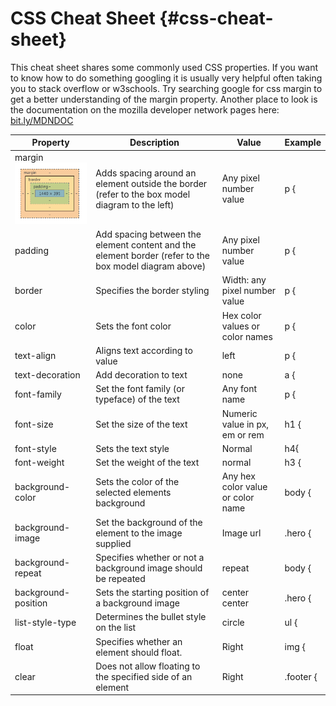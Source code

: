 # CSS Cheat Sheet {#css-cheat-sheet}

This cheat sheet shares some commonly used CSS properties. If you want to know how to do something googling it is usually very helpful often taking you to stack overflow or w3schools.  Try searching google for css margin to get a better understanding of the margin property.  Another place to look is the documentation on the mozilla developer network pages here: [bit.ly/MDNDOC](https://www.google.com/url?q=http://bit.ly/MDNDOC&sa=D&ust=1478381675896000&usg=AFQjCNESi-TmaUMe3gxizIbEZhB_sh5TwQ) 

| Property | Description | Value | Example |
| --- | --- | --- | --- |
| margin![Screen Shot 2016-03-26 at 10.45.42 AM.png](images/image07.png) | Adds spacing around an element outside the border (refer to the box model diagram to the left) | Any pixel number value | p { |
| padding | Add spacing between the element content and the element border (refer to the box model diagram above) | Any pixel number value | p { |
| border | Specifies the border styling | Width: any pixel number value | p { |
| color | Sets the font color | Hex color values or color names | p { |
| text-align | Aligns text according to value | left | p { |
| text-decoration | Add decoration to text | none | a { |
| font-family | Set the font family (or typeface) of the text | Any font name | p { |
| font-size | Set the size of the text | Numeric value in px, em or rem | h1 { |
| font-style | Sets the text style | Normal | h4{ |
| font-weight | Set the weight of the text | normal | h3 { |
| background-color | Sets the color of the selected elements background | Any hex color value or color name | body { |
| background-image | Set the background of the element to the image supplied | Image url | .hero { |
| background-repeat | Specifies whether or not a background image should be repeated | repeat | body { |
| background-position | Sets the starting position of a background image | center center | .hero { |
| list-style-type | Determines the bullet style on the list | circle | ul { |
| float | Specifies whether an element should float. | Right | img { |
| clear | Does not allow floating to the specified side of an element | Right | .footer { |